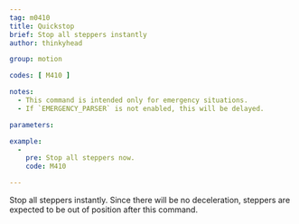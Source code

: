 ```yaml
---
tag: m0410
title: Quickstop
brief: Stop all steppers instantly
author: thinkyhead

group: motion

codes: [ M410 ]

notes:
  - This command is intended only for emergency situations.
  - If `EMERGENCY_PARSER` is not enabled, this will be delayed.

parameters:

example:
  -
    pre: Stop all steppers now.
    code: M410

---
```


Stop all steppers instantly. Since there will be no deceleration, steppers are expected to be out of position after this command.
